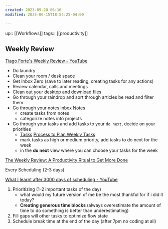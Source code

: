 ```yaml
---
created: 2023-09-20 06:16
modified: 2025-06-15T18:54:25-04:00

---
```

up::  [[Workflows]]
tags:: [[productivity]]

## Weekly Review

[Tiago Forte's Weekly Review - YouTube](https://www.youtube.com/playlist?list=PLVNXAaej57W63yyOFiJtdrZR6lpODnKrW)

- Do laundry
- Clean your room / desk space
- Get Inbox Zero (save to later reading, creating tasks for any actions)
- Review calendar, calls and meetings
- Clean out your desktop and download files
- Go through your raindrop and sort through articles be read and filter them
- Go through your notes inbox  [Notes](https://www.google.com/url?q=https://www.youtube.com/watch?v%3DWJtfnQ91_NY%26list%3DPLVNXAaej57W63yyOFiJtdrZR6lpODnKrW%26index%3D4&sa=D&source=calendar&usd=2&usg=AOvVaw0ECA_rEGtgz5Q_OZh7sN9o)
    - create tasks from notes
    - categorize notes into projects
- Go through your tasks and add tasks to your `do next`, decide on your priorities
    - [Tasks](https://www.google.com/url?q=https://www.youtube.com/watch?v%3Dcg-29pZUFcs%26list%3DPLVNXAaej57W63yyOFiJtdrZR6lpODnKrW%26index%3D5&sa=D&source=calendar&usd=2&usg=AOvVaw3yf1wvBpygw03cXBqM2tXA)  [Process to Plan Weekly Tasks](https://www.youtube.com/watch?v=MyWmGDnWhjE)
    - mark tasks as high or medium priority, add tasks to do next for the week
    - in the **do next** view where you can choose your tasks for the week


[The Weekly Review: A Productivity Ritual to Get More Done](https://todoist.com/productivity-methods/weekly-review)

Every Scheduling (2-3 days)

[What I learnt after 3000 days of scheduling - YouTube](https://www.youtube.com/watch?v=2ZS5Ek0PtcI&list=WL&index=2)

1. Prioritizing (1-2 important tasks of the day)
	- what would my future version of me be the most thankful for if i did it today?
	- **Creating generous time blocks** (always overestimate the amount of time to do something is better than underestimating)
2. Fill gaps will other tasks to optimize flow state
3. Schedule break time at the end of the day (after 7pm no coding at all)
